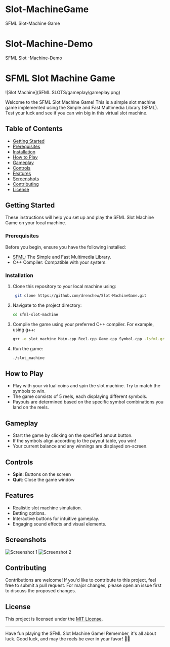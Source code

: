 # Slot-MachineGame
SFML Slot-Machine Game
# Slot-Machine-Demo
SFML Slot -Machine-Demo

# SFML Slot Machine Game

![Slot Machine](SFML SLOTS/gameplay/gameplay.png)

Welcome to the SFML Slot Machine Game! This is a simple slot machine game implemented using the Simple and Fast Multimedia Library (SFML). Test your luck and see if you can win big in this virtual slot machine.

## Table of Contents

- [Getting Started](#getting-started)
- [Prerequisites](#prerequisites)
- [Installation](#installation)
- [How to Play](#how-to-play)
- [Gameplay](#gameplay)
- [Controls](#controls)
- [Features](#features)
- [Screenshots](#screenshots)
- [Contributing](#contributing)
- [License](#license)

## Getting Started

These instructions will help you set up and play the SFML Slot Machine Game on your local machine.

### Prerequisites

Before you begin, ensure you have the following installed:

- [SFML](https://www.sfml-dev.org/download.php): The Simple and Fast Multimedia Library.
- C++ Compiler: Compatible with your system.

### Installation

1. Clone this repository to your local machine using:

   ```bash
    git clone https://github.com/drenchew/Slot-MachineGame.git
   ```

2. Navigate to the project directory:

   ```bash
   cd sfml-slot-machine
   ```

3. Compile the game using your preferred C++ compiler. For example, using g++:

   ```bash
   g++ -o slot_machine Main.cpp Reel.cpp Game.cpp Symbol.cpp -lsfml-graphics -lsfml-window -lsfml-system
   ```

4. Run the game:

   ```bash
   ./slot_machine
   ```

## How to Play

- Play with your virtual coins and spin the slot machine. Try to match the symbols to win.
- The game consists of 5 reels, each displaying different symbols.
- Payouts are determined based on the specific symbol combinations you land on the reels.

## Gameplay

- Start the game by clicking on the specified amout button.
- If the symbols align according to the payout table, you win!
- Your current balance and any winnings are displayed on-screen.

## Controls

- **Spin**: Buttons on the screen
- **Quit**: Close the game window

## Features

- Realistic slot machine simulation.
- Betting options.
- Interactive buttons for intuitive gameplay.
- Engaging sound effects and visual elements.

## Screenshots

![Screenshot 1](screenshots/screenshot1.png)
![Screenshot 2](screenshots/screenshot2.png)

## Contributing

Contributions are welcome! If you'd like to contribute to this project, feel free to submit a pull request. For major changes, please open an issue first to discuss the proposed changes.

## License

This project is licensed under the [MIT License](LICENSE).

---

Have fun playing the SFML Slot Machine Game! Remember, it's all about luck. Good luck, and may the reels be ever in your favor! 🎰🎉

